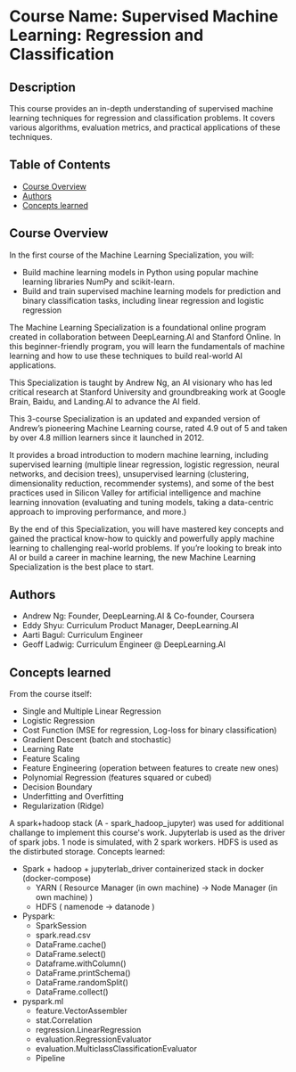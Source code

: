 # Course Name: Supervised Machine Learning: Regression and Classification

## Description
This course provides an in-depth understanding of supervised machine learning techniques for regression and classification problems. It covers various algorithms, evaluation metrics, and practical applications of these techniques.

## Table of Contents
- [Course Overview](#course-overview)
- [Authors](#authors)
- [Concepts learned](#concepts)

## Course Overview
In the first course of the Machine Learning Specialization, you will:
- Build machine learning models in Python using popular machine learning libraries NumPy and scikit-learn.
- Build and train supervised machine learning models for prediction and binary classification tasks, including linear regression and logistic regression

The Machine Learning Specialization is a foundational online program created in collaboration between DeepLearning.AI and Stanford Online. In this beginner-friendly program, you will learn the fundamentals of machine learning and how to use these techniques to build real-world AI applications. 

This Specialization is taught by Andrew Ng, an AI visionary who has led critical research at Stanford University and groundbreaking work at Google Brain, Baidu, and Landing.AI to advance the AI field.

This 3-course Specialization is an updated and expanded version of Andrew’s pioneering Machine Learning course, rated 4.9 out of 5 and taken by over 4.8 million learners since it launched in 2012. 

It provides a broad introduction to modern machine learning, including supervised learning (multiple linear regression, logistic regression, neural networks, and decision trees), unsupervised learning (clustering, dimensionality reduction, recommender systems), and some of the best practices used in Silicon Valley for artificial intelligence and machine learning innovation (evaluating and tuning models, taking a data-centric approach to improving performance, and more.)

By the end of this Specialization, you will have mastered key concepts and gained the practical know-how to quickly and powerfully apply machine learning to challenging real-world problems. If you’re looking to break into AI or build a career in machine learning, the new Machine Learning Specialization is the best place to start.

## Authors
- Andrew Ng: Founder, DeepLearning.AI & Co-founder, Coursera
- Eddy Shyu: Curriculum Product Manager, DeepLearning.AI
- Aarti Bagul: Curriculum Engineer
- Geoff Ladwig: Curriculum Engineer @ DeepLearning.AI

## Concepts learned
From the course itself:

- Single and Multiple Linear Regression
- Logistic Regression
- Cost Function (MSE for regression, Log-loss for binary classification)
- Gradient Descent (batch and stochastic)
- Learning Rate
- Feature Scaling
- Feature Engineering (operation between features to create new ones)
- Polynomial Regression (features squared or cubed)
- Decision Boundary
- Underfitting and Overfitting
- Regularization (Ridge)

A spark+hadoop stack (A - spark_hadoop_jupyter) was used for additional challange to implement this course's work. Jupyterlab is used as the driver of spark jobs. 1 node is simulated, with 2 spark workers. HDFS is used as the distirbuted storage. Concepts learned:

- Spark + hadoop + jupyterlab_driver containerized stack in docker (docker-compose)
    - YARN ( Resource Manager (in own machine) -> Node Manager (in own machine) )
    - HDFS ( namenode -> datanode )
- Pyspark:
    - SparkSession
    - spark.read.csv
    - DataFrame.cache()
    - DataFrame.select()
    - Dataframe.withColumn()
    - DataFrame.printSchema()
    - DataFrame.randomSplit()
    - DataFrame.collect()
- pyspark.ml
    - feature.VectorAssembler
    - stat.Correlation
    - regression.LinearRegression
    - evaluation.RegressionEvaluator
    - evaluation.MulticlassClassificationEvaluator
    - Pipeline
    
